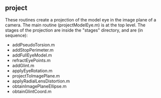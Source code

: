 ## project

These routines create a projection of the model eye in the image plane of a camera. The main routine (projectModelEye.m) is at the top level. The stages of the projection are inside the "stages" directory, and are (in sequence): 

- addPseudoTorsion.m- addStopPerimeter.m- addFullEyeModel.m- refractEyePoints.m- addGlint.m- applyEyeRotation.m- projectToImagePlane.m- applyRadialLensDistortion.m
- obtainImagePlaneEllipse.m- obtainGlintCoord.m